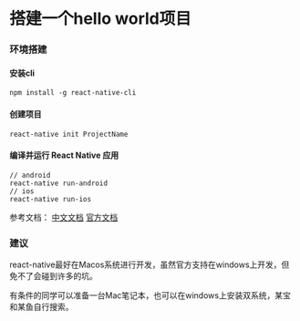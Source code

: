# 搭建一个hello world项目
### 环境搭建
#### 安装cli
```
npm install -g react-native-cli
```
#### 创建项目
```
react-native init ProjectName
```
#### 编译并运行 React Native 应用
```
// android
react-native run-android
// ios
react-native run-ios
```
参考文档：
[中文文档](https://reactnative.cn/docs/getting-started/)
[官方文档](https://facebook.github.io/react-native/docs/getting-started)
### 建议
react-native最好在Macos系统进行开发，虽然官方支持在windows上开发，但免不了会碰到许多的坑。

有条件的同学可以准备一台Mac笔记本，也可以在windows上安装双系统，某宝和某鱼自行搜索。
